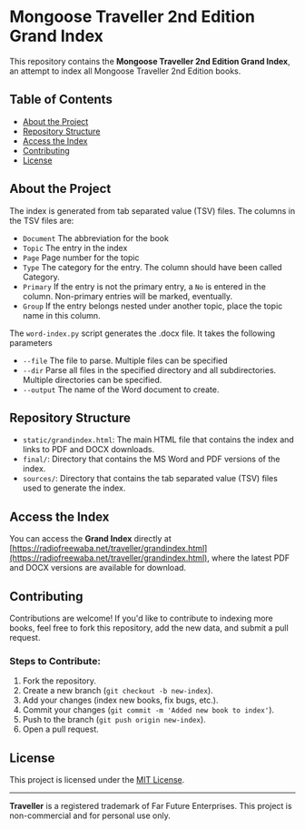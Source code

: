 # Mongoose Traveller 2nd Edition Grand Index

This repository contains the **Mongoose Traveller 2nd Edition Grand Index**, an attempt to index all Mongoose Traveller 2nd Edition books.

## Table of Contents

- [About the Project](#about-the-project)
- [Repository Structure](#repository-structure)
- [Access the Index](#access-the-index)
- [Contributing](#contributing)
- [License](#license)

## About the Project

The index is generated from tab separated value (TSV) files. The columns in the TSV files are:

- `Document` The abbreviation for the book
- `Topic` The entry in the index
- `Page` Page number for the topic
- `Type` The category for the entry. The column should have been called Category.
- `Primary` If the entry is not the primary entry, a `No` is entered in the column. Non-primary entries will be marked, eventually.
- `Group` If the entry belongs nested under another topic, place the topic name in this column.

The `word-index.py` script generates the .docx file. It takes the following parameters
- `--file` The file to parse. Multiple files can be specified
- `--dir` Parse all files in the specified directory and all subdirectories. Multiple directories can be specified.
- `--output` The name of the Word document to create.

## Repository Structure

- `static/grandindex.html`: The main HTML file that contains the index and links to PDF and DOCX downloads.
- `final/`: Directory that contains the MS Word and PDF versions of the index.
- `sources/`: Directory that contains the tab separated value (TSV) files used to generate the index.

## Access the Index

You can access the **Grand Index** directly at [https://radiofreewaba.net/traveller/grandindex.html](https://radiofreewaba.net/traveller/grandindex.html), where the latest PDF and DOCX versions are available for download.

## Contributing

Contributions are welcome! If you'd like to contribute to indexing more books, feel free to fork this repository, add the new data, and submit a pull request.

### Steps to Contribute:

1. Fork the repository.
2. Create a new branch (`git checkout -b new-index`).
3. Add your changes (index new books, fix bugs, etc.).
4. Commit your changes (`git commit -m 'Added new book to index'`).
5. Push to the branch (`git push origin new-index`).
6. Open a pull request.

## License

This project is licensed under the [MIT License](LICENSE).

---

**Traveller** is a registered trademark of Far Future Enterprises. This project is non-commercial and for personal use only.
